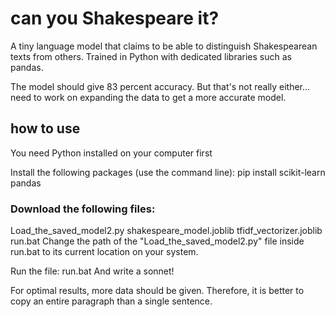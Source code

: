 # can you Shakespeare it?
A tiny language model that claims to be able to distinguish Shakespearean texts from others. Trained in Python with dedicated libraries such as pandas.

The model should give 83 percent accuracy. But that's not really either... need to work on expanding the data to get a more accurate model.

## how to use
You need Python installed on your computer first

Install the following packages (use the command line):
pip install scikit-learn pandas

### Download the following files:

Load_the_saved_model2.py
shakespeare_model.joblib
tfidf_vectorizer.joblib
run.bat
Change the path of the "Load_the_saved_model2.py" file inside run.bat to its current location on your system.

Run the file: run.bat
And write a sonnet!

For optimal results, more data should be given.
Therefore, it is better to copy an entire paragraph than a single sentence.
